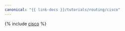 ```yaml
---
canonical: "{{ link-docs }}/tutorials/routing/cisco"
---
```


{% include [cisco](../../_tutorials/infrastructure/cisco.md) %}
